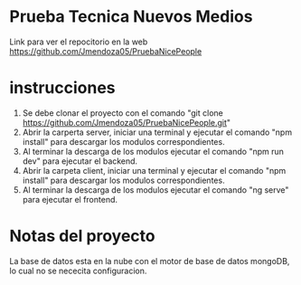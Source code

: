 # Prueba Tecnica Nuevos Medios
Link para ver el repocitorio en la web https://github.com/Jmendoza05/PruebaNicePeople

# instrucciones

1. Se debe clonar el proyecto con el comando "git clone https://github.com/Jmendoza05/PruebaNicePeople.git"
2. Abrir la carperta server, iniciar una terminal y ejecutar el comando "npm install" para descargar los modulos correspondientes.
3. Al terminar la descarga de los modulos ejecutar el comando "npm run dev" para ejecutar el backend.
4. Abrir la carpeta client, iniciar una terminal y ejecutar el comando "npm install" para descargar los modulos correspondientes.
5. Al terminar la descarga de los modulos ejecutar el comando "ng serve" para ejecutar el frontend.

# Notas del proyecto
La base de datos esta en la nube con el motor de base de datos mongoDB, lo cual no se nececita configuracion.
